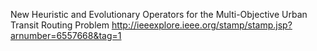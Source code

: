 New Heuristic and Evolutionary Operators for the Multi-Objective Urban Transit Routing Problem
http://ieeexplore.ieee.org/stamp/stamp.jsp?arnumber=6557668&tag=1
